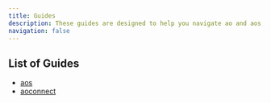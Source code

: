```yaml
---
title: Guides
description: These guides are designed to help you navigate ao and aos, and to help you build everything from chatrooms to autonomous, decentralized bots, and more.
navigation: false
---
```


## List of Guides

- [aos](guides/aos)
- [aoconnect](guides/aoconnect/aoconnect)
